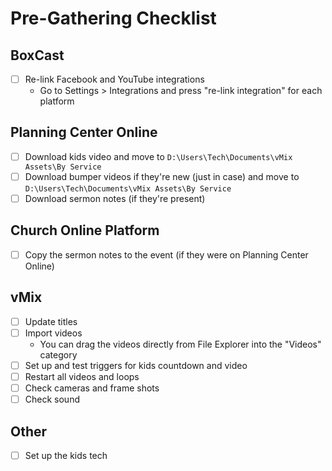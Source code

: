 # Pre-Gathering Checklist

## BoxCast
- [ ] Re-link Facebook and YouTube integrations
	- Go to Settings > Integrations and press "re-link integration" for each platform

## Planning Center Online
- [ ] Download kids video and move to `D:\Users\Tech\Documents\vMix Assets\By Service`
- [ ] Download bumper videos if they're new (just in case) and move to `D:\Users\Tech\Documents\vMix Assets\By Service`
- [ ] Download sermon notes (if they're present)

## Church Online Platform
- [ ] Copy the sermon notes to the event (if they were on Planning Center Online)

## vMix
- [ ] Update titles
- [ ] Import videos
	- You can drag the videos directly from File Explorer into the "Videos" category
- [ ] Set up and test triggers for kids countdown and video
- [ ] Restart all videos and loops
- [ ] Check cameras and frame shots
- [ ] Check sound

## Other
- [ ] Set up the kids tech
